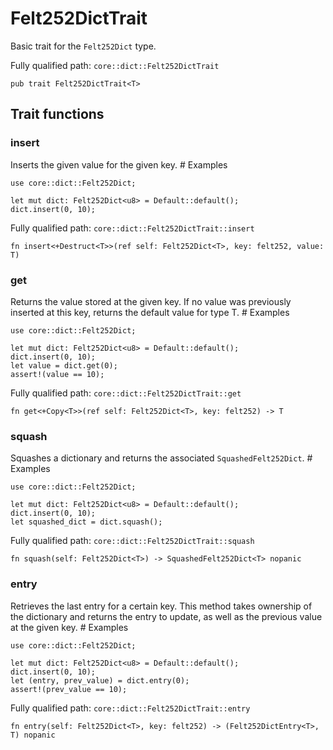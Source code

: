 # Felt252DictTrait

Basic trait for the `Felt252Dict` type.

Fully qualified path: `core::dict::Felt252DictTrait`

<pre><code class="language-rust">pub trait Felt252DictTrait&lt;T&gt;</code></pre>

## Trait functions

### insert

Inserts the given value for the given key.  # Examples
```cairo
use core::dict::Felt252Dict;

let mut dict: Felt252Dict<u8> = Default::default();
dict.insert(0, 10);
```

Fully qualified path: `core::dict::Felt252DictTrait::insert`

<pre><code class="language-rust">fn insert&lt;+Destruct&lt;T&gt;&gt;(ref self: Felt252Dict&lt;T&gt;, key: felt252, value: T)</code></pre>


### get

Returns the value stored at the given key. If no value was previously inserted at this key, returns the default value for type T.  # Examples
```cairo
use core::dict::Felt252Dict;

let mut dict: Felt252Dict<u8> = Default::default();
dict.insert(0, 10);
let value = dict.get(0);
assert!(value == 10);
```

Fully qualified path: `core::dict::Felt252DictTrait::get`

<pre><code class="language-rust">fn get&lt;+Copy&lt;T&gt;&gt;(ref self: Felt252Dict&lt;T&gt;, key: felt252) -&gt; T</code></pre>


### squash

Squashes a dictionary and returns the associated `SquashedFelt252Dict`.  # Examples
```cairo
use core::dict::Felt252Dict;

let mut dict: Felt252Dict<u8> = Default::default();
dict.insert(0, 10);
let squashed_dict = dict.squash();
```

Fully qualified path: `core::dict::Felt252DictTrait::squash`

<pre><code class="language-rust">fn squash(self: Felt252Dict&lt;T&gt;) -&gt; SquashedFelt252Dict&lt;T&gt; nopanic</code></pre>


### entry

Retrieves the last entry for a certain key. This method takes ownership of the dictionary and returns the entry to update, as well as the previous value at the given key.  # Examples
```cairo
use core::dict::Felt252Dict;

let mut dict: Felt252Dict<u8> = Default::default();
dict.insert(0, 10);
let (entry, prev_value) = dict.entry(0);
assert!(prev_value == 10);
```

Fully qualified path: `core::dict::Felt252DictTrait::entry`

<pre><code class="language-rust">fn entry(self: Felt252Dict&lt;T&gt;, key: felt252) -&gt; (Felt252DictEntry&lt;T&gt;, T) nopanic</code></pre>


